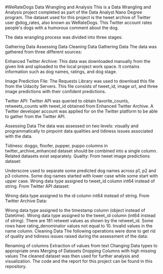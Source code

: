 #WeRateDogs Data Wrangling and Analysis
This is a Data Wrangling and Analysis project completed as part of the Data Analyst Nano Degree program. The dataset used for this project is the tweet archive of Twitter user @dog_rates, also known as WeRateDogs. This Twitter account rates people's dogs with a humorous comment about the dog.

The data wrangling process was divided into three stages:

Gathering Data
Assessing Data
Cleaning Data
Gathering Data
The data was gathered from three different sources:

Enhanced Twitter Archive: This data was downloaded manually from the given link and uploaded to the local project work space. It contains information such as dog names, ratings, and dog stage.

Image Prediction File: The Requests Library was used to download this file from the Udacity Servers. This file consists of tweet_id, image url, and three image predictions with their confident predictions.

Twitter API: Twitter API was queried to obtain favorite_counts, retweets_counts with tweet_id obtained from Enhanced Twitter Archive. A Twitter developer account was applied for on the Twitter platform to be able to gather from the Twitter API.

Assessing Data
The data was assessed on two levels: visually and programmatically to pinpoint data qualities and tidiness issues associated with the data.

Tidiness:
doggo, floofer, pupper, puppo columns in twitter_archive_enhanced dataset should be combined into a single column.
Related datasets exist separately.
Quality:
From tweet image predictions dataset:

Underscore used to separate some predicted dog names across p1, p2 and p3 columns.
Some dog names started with lower case while some start with upper case.
Wrong data type assigned to tweet_id column int64 instead of string.
From Twitter API dataset:

Wrong data type assigned to the id column int64 instead of string.
From Twitter Archive Data:

Wrong data type assigned to the timestamp column (object instead of Datetime).
Wrong data type assigned to the tweet_id column (int64 instead of string).
There are 181 retweet values as shown by the retweet_id.
Some rows have rating_denominator values not equal to 10.
Invalid values in the name column.
Cleaning Data
The following operations were done to get rid of quality and tidiness issues raised during the assessment of the data:

Renaming of columns
Extraction of values from text
Changing Data types to appropriate ones
Merging of Datasets
Dropping Columns with high missing values
The cleaned dataset was then used for further analysis and visualization. The code and the report for this project can be found in this repository.

